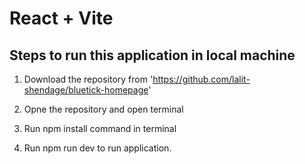 # React + Vite

## Steps to run this application in local machine

1. Download the repository from 'https://github.com/lalit-shendage/bluetick-homepage'

2. Opne the repository and open terminal 

3. Run npm install command in terminal

4. Run npm run dev to run application.